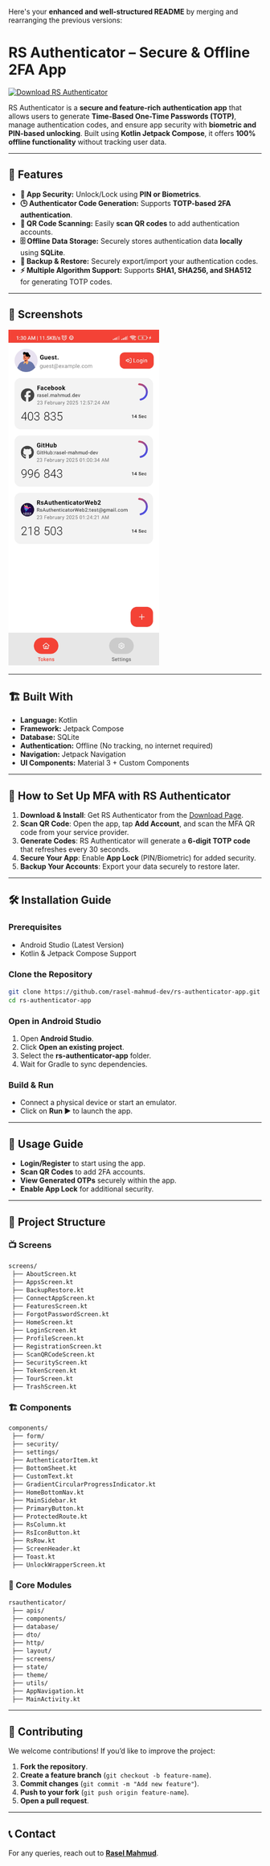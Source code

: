 Here's your **enhanced and well-structured README** by merging and rearranging the previous versions:


# RS Authenticator – Secure & Offline 2FA App

[![Download RS Authenticator](https://img.shields.io/badge/Download-RS%20Authenticator-blue?style=for-the-badge&logo=android)](https://github.com/rasel-mahmud-dev/rs-authenticator-app/releases)

RS Authenticator is a **secure and feature-rich authentication app** that allows users to generate **Time-Based One-Time Passwords (TOTP)**, manage authentication codes, and ensure app security with **biometric and PIN-based unlocking**. Built using **Kotlin Jetpack Compose**, it offers **100% offline functionality** without tracking user data.

---

## 🚀 Features

- **🔐 App Security:** Unlock/Lock using **PIN or Biometrics**.
- **🕒 Authenticator Code Generation:** Supports **TOTP-based 2FA authentication**.
- **📸 QR Code Scanning:** Easily **scan QR codes** to add authentication accounts.
- **🗄️ Offline Data Storage:** Securely stores authentication data **locally** using **SQLite**.
- **📂 Backup & Restore:** Securely export/import your authentication codes.
- **⚡ Multiple Algorithm Support:** Supports **SHA1, SHA256, and SHA512** for generating TOTP codes.

---

## 📸 Screenshots
<img src="./public/Screenshot_2025-02-23-01-30-47-738_com.rs.rsauthenticator.jpg" alt="preview" width="300px">


---

## 🏗️ Built With

- **Language:** Kotlin
- **Framework:** Jetpack Compose
- **Database:** SQLite
- **Authentication:** Offline (No tracking, no internet required)
- **Navigation:** Jetpack Navigation
- **UI Components:** Material 3 + Custom Components

---

## 📲 How to Set Up MFA with RS Authenticator

1. **Download & Install**: Get RS Authenticator from the [Download Page](https://github.com/rasel-mahmud-dev/rs-authenticator-app/releases).
2. **Scan QR Code**: Open the app, tap **Add Account**, and scan the MFA QR code from your service provider.
3. **Generate Codes**: RS Authenticator will generate a **6-digit TOTP code** that refreshes every 30 seconds.
4. **Secure Your App**: Enable **App Lock** (PIN/Biometric) for added security.
5. **Backup Your Accounts**: Export your data securely to restore later.

---

## 🛠️ Installation Guide

### Prerequisites
- Android Studio (Latest Version)
- Kotlin & Jetpack Compose Support

### Clone the Repository
```sh
git clone https://github.com/rasel-mahmud-dev/rs-authenticator-app.git
cd rs-authenticator-app
```

### Open in Android Studio
1. Open **Android Studio**.
2. Click **Open an existing project**.
3. Select the **rs-authenticator-app** folder.
4. Wait for Gradle to sync dependencies.

### Build & Run
- Connect a physical device or start an emulator.
- Click on **Run ▶️** to launch the app.

---

## 📜 Usage Guide

- **Login/Register** to start using the app.
- **Scan QR Codes** to add 2FA accounts.
- **View Generated OTPs** securely within the app.
- **Enable App Lock** for additional security.

---

## 📂 Project Structure

### 📺 Screens
```
screens/
 ├── AboutScreen.kt
 ├── AppsScreen.kt
 ├── BackupRestore.kt
 ├── ConnectAppScreen.kt
 ├── FeaturesScreen.kt
 ├── ForgotPasswordScreen.kt
 ├── HomeScreen.kt
 ├── LoginScreen.kt
 ├── ProfileScreen.kt
 ├── RegistrationScreen.kt
 ├── ScanQRCodeScreen.kt
 ├── SecurityScreen.kt
 ├── TokenScreen.kt
 ├── TourScreen.kt
 ├── TrashScreen.kt
```

### 🏗️ Components
```
components/
 ├── form/
 ├── security/
 ├── settings/
 ├── AuthenticatorItem.kt
 ├── BottomSheet.kt
 ├── CustomText.kt
 ├── GradientCircularProgressIndicator.kt
 ├── HomeBottomNav.kt
 ├── MainSidebar.kt
 ├── PrimaryButton.kt
 ├── ProtectedRoute.kt
 ├── RsColumn.kt
 ├── RsIconButton.kt
 ├── RsRow.kt
 ├── ScreenHeader.kt
 ├── Toast.kt
 ├── UnlockWrapperScreen.kt
```

### 🔧 Core Modules
```
rsauthenticator/
 ├── apis/
 ├── components/
 ├── database/
 ├── dto/
 ├── http/
 ├── layout/
 ├── screens/
 ├── state/
 ├── theme/
 ├── utils/
 ├── AppNavigation.kt
 ├── MainActivity.kt
```

---

## 🚀 Contributing

We welcome contributions! If you’d like to improve the project:

1. **Fork the repository**.
2. **Create a feature branch** (`git checkout -b feature-name`).
3. **Commit changes** (`git commit -m "Add new feature"`).
4. **Push to your fork** (`git push origin feature-name`).
5. **Open a pull request**.

---

## 📞 Contact

For any queries, reach out to **[Rasel Mahmud](https://www.linkedin.com/in/rasel-mahmud-dev)**.


